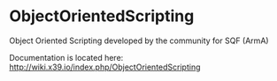 # ObjectOrientedScripting
Object Oriented Scripting developed by the community for SQF (ArmA)


Documentation is located here:
http://wiki.x39.io/index.php/ObjectOrientedScripting
